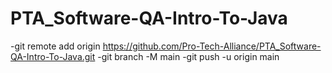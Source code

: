 # PTA_Software-QA-Intro-To-Java
-git remote add origin https://github.com/Pro-Tech-Alliance/PTA_Software-QA-Intro-To-Java.git
-git branch -M main
-git push -u origin main
